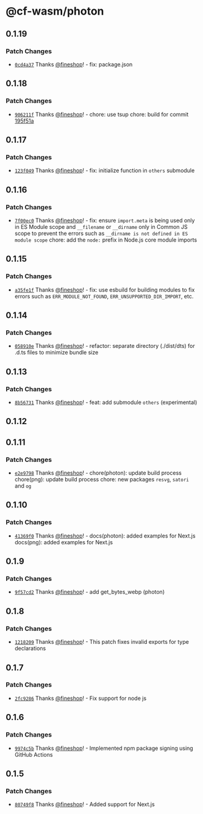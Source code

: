 # @cf-wasm/photon

## 0.1.19

### Patch Changes

- [`0cd4a37`](https://github.com/fineshopdesign/cf-wasm/commit/0cd4a372a4ef89e1c8e5a08db2c94d66758dc015) Thanks [@fineshop](https://github.com/fineshop)! - fix: package.json

## 0.1.18

### Patch Changes

- [`906211f`](https://github.com/fineshopdesign/cf-wasm/commit/906211f5001cdf7346851a9ab8a83bbb7705103e) Thanks [@fineshop](https://github.com/fineshop)! - chore: use tsup
  chore: build for commit [195f51a](https://github.com/silvia-odwyer/photon/commit/195f51a99dae8cf39ee5f54b77199b5145c01d6c)

## 0.1.17

### Patch Changes

- [`123f049`](https://github.com/fineshopdesign/cf-wasm/commit/123f0494287fd90fa7970a085c1735c0b76f88b3) Thanks [@fineshop](https://github.com/fineshop)! - fix: initialize function in `others` submodule

## 0.1.16

### Patch Changes

- [`7f00ec0`](https://github.com/fineshopdesign/cf-wasm/commit/7f00ec06f67cbfd3b9f494d43a18ac6fec59f498) Thanks [@fineshop](https://github.com/fineshop)! - fix: ensure `import.meta` is being used only in ES Module scope and `__filename` or `__dirname` only in Common JS scope to prevent the errors such as `__dirname is not defined in ES module scope`
  chore: add the `node:` prefix in Node.js core module imports

## 0.1.15

### Patch Changes

- [`a35fe1f`](https://github.com/fineshopdesign/cf-wasm/commit/a35fe1fd85388e5ff17de7c6b477c38155c22a61) Thanks [@fineshop](https://github.com/fineshop)! - fix: use esbuild for building modules to fix errors such as `ERR_MODULE_NOT_FOUND`, `ERR_UNSUPPORTED_DIR_IMPORT`, etc.

## 0.1.14

### Patch Changes

- [`058910e`](https://github.com/fineshopdesign/cf-wasm/commit/058910e62cfb65e0796eba0be383a56d883ff6cb) Thanks [@fineshop](https://github.com/fineshop)! - refactor: separate directory (./dist/dts) for .d.ts files to minimize bundle size

## 0.1.13

### Patch Changes

- [`8b56731`](https://github.com/fineshopdesign/cf-wasm/commit/8b567314f273adea4ec2af72ee9c05f894e212e4) Thanks [@fineshop](https://github.com/fineshop)! - feat: add submodule `others` (experimental)

## 0.1.12

## 0.1.11

### Patch Changes

- [`e2e9798`](https://github.com/fineshopdesign/cf-wasm/commit/e2e9798f817e3ca0e45f759ba6c623ee88ba9ab3) Thanks [@fineshop](https://github.com/fineshop)! - chore(photon): update build process
  chore(png): update build process
  chore: new packages `resvg`, `satori` and `og`

## 0.1.10

### Patch Changes

- [`41369f0`](https://github.com/fineshopdesign/cf-wasm/commit/41369f0682c0f1dcdb35bd28d845dd9db6aafe06) Thanks [@fineshop](https://github.com/fineshop)! - docs(photon): added examples for Next.js
  docs(png): added examples for Next.js

## 0.1.9

### Patch Changes

- [`9f57cd2`](https://github.com/fineshopdesign/cf-wasm/commit/9f57cd256b7a9c761804324ef490fdaf983ed67b) Thanks [@fineshop](https://github.com/fineshop)! - add get_bytes_webp (photon)

## 0.1.8

### Patch Changes

- [`1218209`](https://github.com/fineshopdesign/cf-wasm/commit/12182097289df26d4b653af80b447db2a0a58b30) Thanks [@fineshop](https://github.com/fineshop)! - This patch fixes invalid exports for type declarations

## 0.1.7

### Patch Changes

- [`2fc9286`](https://github.com/fineshopdesign/cf-wasm/commit/2fc92860d612421444a87bff3334da68870a16aa) Thanks [@fineshop](https://github.com/fineshop)! - Fix support for node js

## 0.1.6

### Patch Changes

- [`9974c5b`](https://github.com/fineshopdesign/cf-wasm/commit/9974c5b4366c7fd882e6b10545305b1ddb01fb9a) Thanks [@fineshop](https://github.com/fineshop)! - Implemented npm package signing using GitHub Actions

## 0.1.5

### Patch Changes

- [`80749f8`](https://github.com/fineshopdesign/cf-wasm/commit/80749f87e08f5399328a6a8454ddee6d469bde2f) Thanks [@fineshop](https://github.com/fineshop)! - Added support for Next.js
